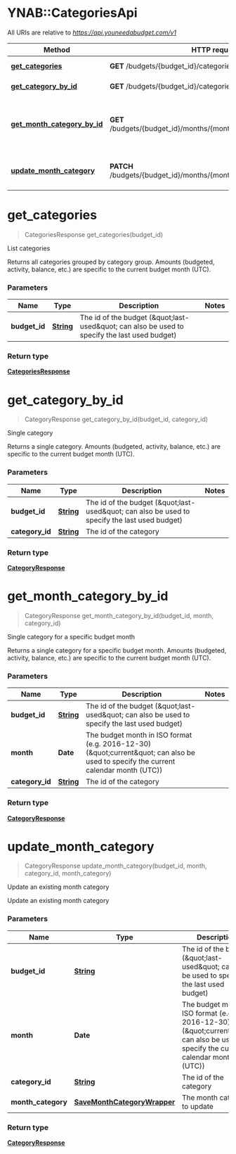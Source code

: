 # YNAB::CategoriesApi

All URIs are relative to *https://api.youneedabudget.com/v1*

Method | HTTP request | Description
------------- | ------------- | -------------
[**get_categories**](CategoriesApi.md#get_categories) | **GET** /budgets/{budget_id}/categories | List categories
[**get_category_by_id**](CategoriesApi.md#get_category_by_id) | **GET** /budgets/{budget_id}/categories/{category_id} | Single category
[**get_month_category_by_id**](CategoriesApi.md#get_month_category_by_id) | **GET** /budgets/{budget_id}/months/{month}/categories/{category_id} | Single category for a specific budget month
[**update_month_category**](CategoriesApi.md#update_month_category) | **PATCH** /budgets/{budget_id}/months/{month}/categories/{category_id} | Update an existing month category


# **get_categories**
> CategoriesResponse get_categories(budget_id)

List categories

Returns all categories grouped by category group.  Amounts (budgeted, activity, balance, etc.) are specific to the current budget month (UTC).

### Parameters

Name | Type | Description  | Notes
------------- | ------------- | ------------- | -------------
 **budget_id** | [**String**](.md)| The id of the budget (\&quot;last-used\&quot; can also be used to specify the last used budget) | 

### Return type

[**CategoriesResponse**](CategoriesResponse.md)

# **get_category_by_id**
> CategoryResponse get_category_by_id(budget_id, category_id)

Single category

Returns a single category.  Amounts (budgeted, activity, balance, etc.) are specific to the current budget month (UTC).

### Parameters

Name | Type | Description  | Notes
------------- | ------------- | ------------- | -------------
 **budget_id** | [**String**](.md)| The id of the budget (\&quot;last-used\&quot; can also be used to specify the last used budget) | 
 **category_id** | [**String**](.md)| The id of the category | 

### Return type

[**CategoryResponse**](CategoryResponse.md)

# **get_month_category_by_id**
> CategoryResponse get_month_category_by_id(budget_id, month, category_id)

Single category for a specific budget month

Returns a single category for a specific budget month.  Amounts (budgeted, activity, balance, etc.) are specific to the current budget month (UTC).

### Parameters

Name | Type | Description  | Notes
------------- | ------------- | ------------- | -------------
 **budget_id** | [**String**](.md)| The id of the budget (\&quot;last-used\&quot; can also be used to specify the last used budget) | 
 **month** | **Date**| The budget month in ISO format (e.g. 2016-12-30) (\&quot;current\&quot; can also be used to specify the current calendar month (UTC)) | 
 **category_id** | [**String**](.md)| The id of the category | 

### Return type

[**CategoryResponse**](CategoryResponse.md)

# **update_month_category**
> CategoryResponse update_month_category(budget_id, month, category_id, month_category)

Update an existing month category

Update an existing month category

### Parameters

Name | Type | Description  | Notes
------------- | ------------- | ------------- | -------------
 **budget_id** | [**String**](.md)| The id of the budget (\&quot;last-used\&quot; can also be used to specify the last used budget) | 
 **month** | **Date**| The budget month in ISO format (e.g. 2016-12-30) (\&quot;current\&quot; can also be used to specify the current calendar month (UTC)) | 
 **category_id** | [**String**](.md)| The id of the category | 
 **month_category** | [**SaveMonthCategoryWrapper**](SaveMonthCategoryWrapper.md)| The month category to update | 

### Return type

[**CategoryResponse**](CategoryResponse.md)

